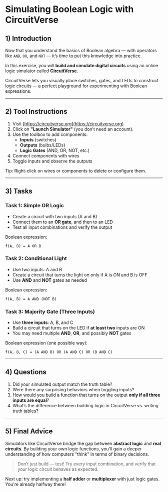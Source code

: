 <!---
{
  "depends_on": ["boolean_algebra_intro"],
  "author": "Stephan Bökelmann",
  "first_used": "2025-03-27",
  "keywords": ["boolean logic", "logic simulator", "CircuitVerse", "simulation", "digital logic"]
}
--->

# Simulating Boolean Logic with CircuitVerse

## 1) Introduction
Now that you understand the basics of Boolean algebra — with operators like `AND`, `OR`, and `NOT` — it’s time to put this knowledge into practice.

In this exercise, you will **build and simulate digital circuits** using an online logic simulator called **[CircuitVerse](https://circuitverse.org)**.

CircuitVerse lets you visually place switches, gates, and LEDs to construct logic circuits — a perfect playground for experimenting with Boolean expressions.

---

## 2) Tool Instructions

1. Visit [https://circuitverse.org](https://circuitverse.org)
2. Click on **"Launch Simulator"** (you don’t need an account).
3. Use the toolbox to add components:
   - **Inputs** (switches)
   - **Outputs** (bulbs/LEDs)
   - **Logic Gates** (AND, OR, NOT, etc.)
4. Connect components with wires
5. Toggle inputs and observe the outputs

Tip: Right-click on wires or components to delete or configure them.

---

## 3) Tasks

### Task 1: Simple OR Logic
- Create a circuit with two inputs (A and B)
- Connect them to an **OR gate**, and then to an LED
- Test all input combinations and verify the output

Boolean expression:
```
f(A, B) = A OR B
```

### Task 2: Conditional Light
- Use two inputs: A and B
- Create a circuit that turns the light on only if A is ON and B is OFF
- Use **AND** and **NOT** gates as needed

Boolean expression:
```
f(A, B) = A AND (NOT B)
```

### Task 3: Majority Gate (Three Inputs)
- Use **three inputs**: A, B, and C
- Build a circuit that turns on the LED if **at least two** inputs are ON
- You may need multiple **AND**, **OR**, and possibly **NOT** gates

Boolean expression (one possible way):
```
f(A, B, C) = (A AND B) OR (A AND C) OR (B AND C)
```

---

## 4) Questions
1. Did your simulated output match the truth table?
2. Were there any surprising behaviors when toggling inputs?
3. How would you build a function that turns on the output **only if all three inputs are equal**?
4. What’s the difference between building logic in CircuitVerse vs. writing truth tables?

---

## 5) Final Advice
Simulators like CircuitVerse bridge the gap between **abstract logic** and **real circuits**. By building your own logic functions, you’ll gain a deeper understanding of how computers "think" in terms of binary decisions.

> Don’t just build — test! Try every input combination, and verify that your logic circuit behaves as expected.

Next up: try implementing a **half adder** or **multiplexer** with just logic gates. You're already halfway there!

